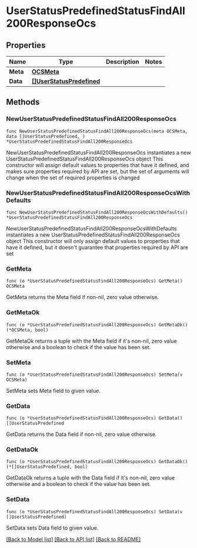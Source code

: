 # UserStatusPredefinedStatusFindAll200ResponseOcs

## Properties

Name | Type | Description | Notes
------------ | ------------- | ------------- | -------------
**Meta** | [**OCSMeta**](OCSMeta.md) |  | 
**Data** | [**[]UserStatusPredefined**](UserStatusPredefined.md) |  | 

## Methods

### NewUserStatusPredefinedStatusFindAll200ResponseOcs

`func NewUserStatusPredefinedStatusFindAll200ResponseOcs(meta OCSMeta, data []UserStatusPredefined, ) *UserStatusPredefinedStatusFindAll200ResponseOcs`

NewUserStatusPredefinedStatusFindAll200ResponseOcs instantiates a new UserStatusPredefinedStatusFindAll200ResponseOcs object
This constructor will assign default values to properties that have it defined,
and makes sure properties required by API are set, but the set of arguments
will change when the set of required properties is changed

### NewUserStatusPredefinedStatusFindAll200ResponseOcsWithDefaults

`func NewUserStatusPredefinedStatusFindAll200ResponseOcsWithDefaults() *UserStatusPredefinedStatusFindAll200ResponseOcs`

NewUserStatusPredefinedStatusFindAll200ResponseOcsWithDefaults instantiates a new UserStatusPredefinedStatusFindAll200ResponseOcs object
This constructor will only assign default values to properties that have it defined,
but it doesn't guarantee that properties required by API are set

### GetMeta

`func (o *UserStatusPredefinedStatusFindAll200ResponseOcs) GetMeta() OCSMeta`

GetMeta returns the Meta field if non-nil, zero value otherwise.

### GetMetaOk

`func (o *UserStatusPredefinedStatusFindAll200ResponseOcs) GetMetaOk() (*OCSMeta, bool)`

GetMetaOk returns a tuple with the Meta field if it's non-nil, zero value otherwise
and a boolean to check if the value has been set.

### SetMeta

`func (o *UserStatusPredefinedStatusFindAll200ResponseOcs) SetMeta(v OCSMeta)`

SetMeta sets Meta field to given value.


### GetData

`func (o *UserStatusPredefinedStatusFindAll200ResponseOcs) GetData() []UserStatusPredefined`

GetData returns the Data field if non-nil, zero value otherwise.

### GetDataOk

`func (o *UserStatusPredefinedStatusFindAll200ResponseOcs) GetDataOk() (*[]UserStatusPredefined, bool)`

GetDataOk returns a tuple with the Data field if it's non-nil, zero value otherwise
and a boolean to check if the value has been set.

### SetData

`func (o *UserStatusPredefinedStatusFindAll200ResponseOcs) SetData(v []UserStatusPredefined)`

SetData sets Data field to given value.



[[Back to Model list]](../README.md#documentation-for-models) [[Back to API list]](../README.md#documentation-for-api-endpoints) [[Back to README]](../README.md)


